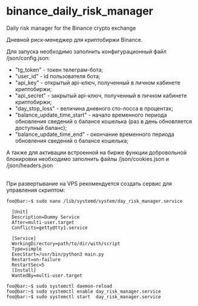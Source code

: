 # binance_daily_risk_manager
Daily risk manager for the Binance crypto exchange


Дневной риск-менеджер для криптобиржи Binance.

Для запуска необходимо заполнить конфигурационный файл /json/config.json: <br>

* "tg_token"                  - токен телеграм-бота;
* "user_id"                   - id пользователя бота;
* "api_key"                   - открытый api-ключ, полученный в личном кабинете криптобиржи;
* "api_secret"                - закрытый api-ключ, полученный в личном кабинете криптобиржи;
* "day_stop_loss"             - величина дневного сто-лосса в процентах;
* "balance_update_time_start" - начало временного периода обновления сведений о балансе кошелька (раз в день обновляется доступный баланс);
* "balance_update_time_end"   - окончание временного периода обновления сведений о балансе кошелька;

А также для активации встроенной на бирже функции добровольной блокировки необходимо заполнить файлы /json/cookies.json и /json/headers.json<br>
<br>

При развертывание на VPS рекомендуется создать сервис для управления скриптом: <br>
```console
foo@bar:~$ sudo nano /lib/systemd/system/day_risk_manager.service
```

```
  [Unit]
  Description=Dummy Service
  After=multi-user.target
  Conflicts=getty@tty1.service
  
  [Service]
  WorkingDirectory=path/to/dir/with/script
  Type=simple
  ExecStart=/usr/bin/python3 main.py
  Restart=on-failure
  RestartSec=5
  [Install]
  WantedBy=multi-user.target

```
```console
foo@bar:~$ sudo systemctl daemon-reload
foo@bar:~$ sudo systemctl enable day_risk_manager.service
foo@bar:~$ sudo systemctl start  day_risk_manager.service
```
